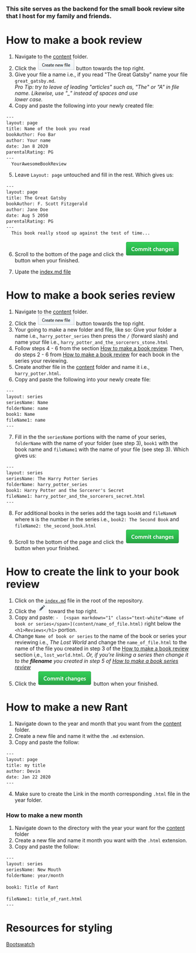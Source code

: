 ### This site serves as the backend for the small book review site that I host for my family and friends.
 

# How to make a book review   

1. Navigate to the [content](content/) folder.
2. Click the ![](https://github.com/PlacidPenguin/PlacidPenguin.github.io/blob/master/resources/create_new_file_btn.PNG) button towards the top right.
3. Give your file a name i.e., if you read "The Great Gatsby" name your file ```great_gatsby.md```.  
   *Pro Tip: try to leave of leading "articles" such as, "The" or "A" in file name. Likewise, use "_" instead of spaces and use     
   lower case.*
4. Copy and paste the following into your newly created file:
```
---
layout: page
title: Name of the book you read
bookAuthor: Foo Bar
author: Your name
date: Jan 8 2020
parentalRating: PG
---
  YourAwesomeBookReview 
```
5. Leave ```Layout: page``` untouched and fill in the rest. Which gives us:
```
---
layout: page
title: The Great Gatsby
bookAuthor: F. Scott Fitzgerald
author: Jane Doe
date: Aug 5 2050
parentalRating: PG
---
  This book really stood up against the test of time... 
```
6. Scroll to the bottom of the page and click the ![](https://github.com/PlacidPenguin/PlacidPenguin.github.io/blob/master/resources/commit_btn.PNG) button when your finished.

7. Upate the [index.md file](index.md)

# How to make a book series review
1. Navigate to the [content](content/) folder.
2. Click the ![](https://github.com/PlacidPenguin/PlacidPenguin.github.io/blob/master/resources/create_new_file_btn.PNG) button towards the top right.
3. Your going to make a new folder and file, like so: Give your folder a name i.e., ```harry_potter_series``` then press the ``` / ``` (forward slash) and name your file i.e., ```harry_potter_and_the_sorcerers_stone.html```
4. Follow steps 4 - 6 from the section [How to make a book review](#how-to-make-a-book-review). Then, do steps 2 - 6 from [How to make a book review](#how-to-make-a-book-review) for each book in the series your reviewing.
5. Create another file in the [content](content/) folder and name it i.e., ```harry_potter.html```.
6. Copy and paste the following into your newly create file: 
```
---
layout: series
seriesName: Name
folderName: name
book1: Name
fileName1: name 
---
```
7. Fill in the the ```seriesName``` portions with the name of your series, ```folderName``` with the name of your folder (see step 3), ```book1``` with the book name  and ```fileName1``` with the name of your file (see step 3). Which gives us:
```
---
layout: series
seriesName: The Harry Potter Series
folderName: harry_potter_series
book1: Harry Potter and the Sorcerer's Secret
fileName1: harry_potter_and_the_sorcerers_secret.html
---
```
8. For additional books in the series add the tags ```bookN``` and ```fileNameN``` where ```N``` is the number in the series i.e., ```book2: The Second Book``` and ```fileName2: the_second_book.html```
9. Scroll to the bottom of the page and click the ![](https://github.com/PlacidPenguin/PlacidPenguin.github.io/blob/master/resources/commit_btn.PNG) button when your finished.

# How to create the link to your book review
1. Click on the [```index.md```](index.md) file in the root of the repository.
2. Click the ![](https://github.com/PlacidPenguin/PlacidPenguin.github.io/blob/master/resources/edit_btn.PNG) toward the top right.
3. Copy and paste: ```-  [<span markdown="1" class="text-white">Name of book or series</span>](content/name_of_file.html)``` right below the ``` <h1>Reviews</h1>``` portion.
4. Change ```Name of book or series``` to the name of the book or series your reviewing i.e., *The Lost World* and change the ```name_of_file.html``` to the name of the file you created in step 3 of the [How to make a book review](#how-to-make-a-book-review) section i,e., ```lost_world.html```. 
   *Or, if you're linking a series then change it to the **filename** you created in step 5 of* 
   [*How to make a book series review*](#how-to-make-a-book-series-review)
5. Click the ![](https://github.com/PlacidPenguin/PlacidPenguin.github.io/blob/master/resources/commit_btn.PNG) button when your finished.

# How to make a new Rant
1. Navigate down to the year and month that you want from the [content](content/) folder.
2. Create a new file and name it withe the ```.md``` extension.
3. Copy and paste the follow:
```
---
layout: page
title: my title
author: Devin
date: Jan 22 2020
---
```
4. Make sure to create the Link in the month corresponding ```.html``` file in the year folder.

### How to make a new month
1. Navigate down to the directory with the year your want for the [content](content/) folder
2. Create a new file and name it month you want with the ```.html``` extension.
3. Copy and paste the follow:
```
---
layout: series
seriesName: New Mouth
folderName: year/month

book1: Title of Rant

fileName1: title_of_rant.html
---
```
# Resources for styling
[Bootswatch](https://bootswatch.com/sketchy/)
